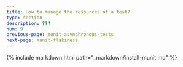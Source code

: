 ```yaml
---
title: How to manage the resources of a test?
type: section
description: ???
num: 9
previous-page: munit-asynchronous-tests
next-page: munit-flakiness
---
```


{% include markdown.html path="_markdown/install-munit.md" %}

<!--
Tutorial about functional test-local fixtures to deal with resources.

See https://scalameta.org/munit/docs/fixtures.html#functional-test-local-fixtures

Functional test-local fixture is the recommended method. Maybe mention other methods like reusable or ad-hoc fixtures 
-->
